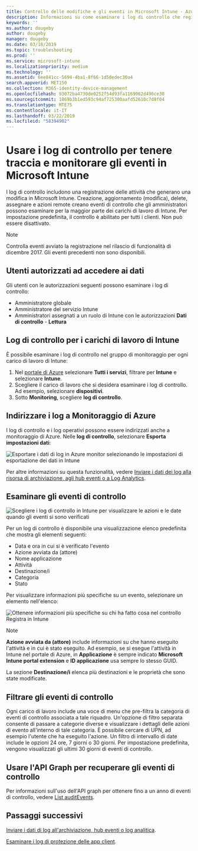 ```yaml
---
title: Controllo delle modifiche e gli eventi in Microsoft Intune - Azure | Microsoft Docs
description: Informazioni su come esaminare i log di controllo che registrano le attività di Microsoft Intune.
keywords: ''
ms.author: dougeby
author: dougeby
manager: dougeby
ms.date: 03/18/2019
ms.topic: troubleshooting
ms.prod: ''
ms.service: microsoft-intune
ms.localizationpriority: medium
ms.technology: ''
ms.assetid: 6ee841cc-5694-4ba1-8f66-1d58edec30a4
search.appverid: MET150
ms.collection: M365-identity-device-management
ms.openlocfilehash: 93072ba4730de0252f54d93fa1169062d496ce38
ms.sourcegitcommit: 1069b3b1ed593c94af725300aafd52610c7d8f04
ms.translationtype: MTE75
ms.contentlocale: it-IT
ms.lasthandoff: 03/22/2019
ms.locfileid: "58394902"
---
```

# <a name="use-audit-logs-to-track-and-monitor-events-in-microsoft-intune"></a>Usare i log di controllo per tenere traccia e monitorare gli eventi in Microsoft Intune

I log di controllo includono una registrazione delle attività che generano una modifica in Microsoft Intune. Creazione, aggiornamento (modifica), delete, assegnare e azioni remote creano eventi di controllo che gli amministratori possono esaminare per la maggior parte dei carichi di lavoro di Intune. Per impostazione predefinita, il controllo è abilitato per tutti i clienti. Non può essere disattivato.

> [!NOTE]
> Controlla eventi avviato la registrazione nel rilascio di funzionalità di dicembre 2017. Gli eventi precedenti non sono disponibili.

## <a name="who-can-access-the-data"></a>Utenti autorizzati ad accedere ai dati

Gli utenti con le autorizzazioni seguenti possono esaminare i log di controllo:

- Amministratore globale
- Amministratore del servizio Intune
- Amministratori assegnati a un ruolo di Intune con le autorizzazioni **Dati di controllo** - **Lettura**

## <a name="audit-logs-for-intune-workloads"></a>Log di controllo per i carichi di lavoro di Intune

È possibile esaminare i log di controllo nel gruppo di monitoraggio per ogni carico di lavoro di Intune:

1. Nel [portale di Azure](https://portal.azure.com/) selezionare **Tutti i servizi**, filtrare per **Intune** e selezionare **Intune**.
2. Scegliere il carico di lavoro che si desidera esaminare i log di controllo. Ad esempio, selezionare **dispositivi**.
3. Sotto **Monitoring**, scegliere **log di controllo**.

## <a name="route-logs-to-azure-monitor"></a>Indirizzare i log a Monitoraggio di Azure

I log di controllo e i log operativi possono essere indirizzati anche a monitoraggio di Azure. Nelle **log di controllo**, selezionare **Esporta impostazioni dati**:

![Esportare i dati di log in Azure monitor selezionando le impostazioni di esportazione dei dati in Intune](./media/audit-logs-export-data-settings.png)

Per altre informazioni su questa funzionalità, vedere [Inviare i dati dei log alla risorsa di archiviazione, agli hub eventi o a Log Analytics](review-logs-using-azure-monitor.md).

## <a name="review-audit-events"></a>Esaminare gli eventi di controllo

![Scegliere i log di controllo in Intune per visualizzare le azioni e le date quando gli eventi si sono verificati](./media/monitor-audit-logs.png "log di controllo")

Per un log di controllo è disponibile una visualizzazione elenco predefinita che mostra gli elementi seguenti:

- Data e ora in cui si è verificato l'evento
- Azione avviata da (attore)
- Nome applicazione
- Attività
- Destinazione/i
- Categoria
- Stato

Per visualizzare informazioni più specifiche su un evento, selezionare un elemento nell'elenco:

![Ottenere informazioni più specifiche su chi ha fatto cosa nel controllo Registra in Intune](./media/monitor-audit-log-detail.png "i dettagli del log di controllo")

> [!NOTE]
> **Azione avviata da (attore)** include informazioni su che hanno eseguito l'attività e in cui è stato eseguito. Ad esempio, se si esegue l'attività in Intune nel portale di Azure, in **Applicazione** è sempre indicato **Microsoft Intune portal extension** e **ID applicazione** usa sempre lo stesso GUID.
> 
> La sezione **Destinazione/i** elenca più destinazioni e le proprietà che sono state modificate.  

## <a name="filter-audit-events"></a>Filtrare gli eventi di controllo

Ogni carico di lavoro include una voce di menu che pre-filtra la categoria di eventi di controllo associata a tale riquadro. Un'opzione di filtro separata consente di passare a categorie diverse e visualizzare i dettagli delle azioni di evento all'interno di tale categoria. È possibile cercare di UPN, ad esempio l'utente che ha eseguito l'azione. Un filtro di intervallo di date include le opzioni 24 ore, 7 giorni o 30 giorni. Per impostazione predefinita, vengono visualizzati gli ultimi 30 giorni di eventi di controllo.

## <a name="use-graph-api-to-retrieve-audit-events"></a>Usare l'API Graph per recuperare gli eventi di controllo

Per informazioni sull'uso dell'API graph per ottenere fino a un anno di eventi di controllo, vedere [List auditEvents](https://docs.microsoft.com/graph/api/intune-auditing-auditevent-list?view=graph-rest-1.0).

## <a name="next-steps"></a>Passaggi successivi

[Inviare i dati di log all'archiviazione, hub eventi o log analitica](review-logs-using-azure-monitor.md).

[Esaminare i log di protezione delle app client](app-protection-policy-settings-log.md).
